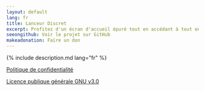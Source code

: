 ```yaml
---
layout: default
lang: fr
title: Lanceur Discret
excerpt: Profitez d'un écran d'accueil épuré tout en accédant à tout en un instant
seeongithub: Voir le projet sur GitHub
makeadonation: Faire un don
---
```


{% include description.md lang="fr" %}

[Politique de confidentialité](https://github.com/falzonv/discreet-launcher/blob/main/PRIVACY_POLICY.md)

[Licence publique générale GNU v3.0](https://www.gnu.org/licenses/gpl-3.0.txt)
